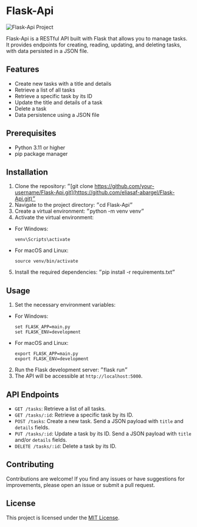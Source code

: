 # Flask-Api
![Flask-Api Project](https://i.imgur.com/GxpEciA.png)

Flask-Api is a RESTful API built with Flask that allows you to manage tasks. It provides endpoints for creating, reading, updating, and deleting tasks, with data persisted in a JSON file.

## Features

- Create new tasks with a title and details
- Retrieve a list of all tasks
- Retrieve a specific task by its ID
- Update the title and details of a task
- Delete a task
- Data persistence using a JSON file

## Prerequisites

- Python 3.11 or higher
- pip package manager

## Installation

1. Clone the repository: ״[git clone https://github.com/your-username/Flask-Api.git](https://github.com/eliasaf-abargel/Flask-Api.git)״
2. Navigate to the project directory: ״cd Flask-Api״
3. Create a virtual environment: ״python -m venv venv״
4. Activate the virtual environment:
- For Windows:
  ```
  venv\Scripts\activate
  ```
- For macOS and Linux:
  ```
  source venv/bin/activate
  ```

5. Install the required dependencies: ״pip install -r requirements.txt״



## Usage

1. Set the necessary environment variables:
- For Windows:
  ```
  set FLASK_APP=main.py
  set FLASK_ENV=development
  ```
- For macOS and Linux:
  ```
  export FLASK_APP=main.py
  export FLASK_ENV=development
  ```

2. Run the Flask development server: ״flask run״
3. The API will be accessible at `http://localhost:5000`.

## API Endpoints

- `GET /tasks`: Retrieve a list of all tasks.
- `GET /tasks/:id`: Retrieve a specific task by its ID.
- `POST /tasks`: Create a new task. Send a JSON payload with `title` and `details` fields.
- `PUT /tasks/:id`: Update a task by its ID. Send a JSON payload with `title` and/or `details` fields.
- `DELETE /tasks/:id`: Delete a task by its ID.

## Contributing

Contributions are welcome! If you find any issues or have suggestions for improvements, please open an issue or submit a pull request.

## License

This project is licensed under the [MIT License](LICENSE).
